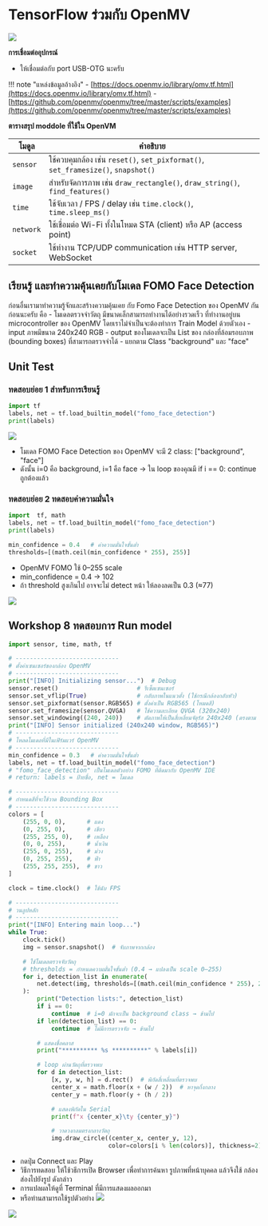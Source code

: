 # TensorFlow ร่วมกับ OpenMV

![](./images/8_tensorflow_openmv.png)

**การเชื่อมต่ออุปกรณ์**  
- ให้เชื่อมต่อกับ port USB-OTG นะครับ
  
!!! note "แหล่งข้อมูลอ้างอิง"
    - [https://docs.openmv.io/library/omv.tf.html](https://docs.openmv.io/library/omv.tf.html)
    - [https://github.com/openmv/openmv/tree/master/scripts/examples](https://github.com/openmv/openmv/tree/master/scripts/examples)


**ตารางสรุป moddole ที่ใช้ใน OpenVM**

| โมดูล      | คำอธิบาย |
|------------|-----------|
| `sensor`   | ใช้ควบคุมกล้อง เช่น `reset()`, `set_pixformat()`, `set_framesize()`, `snapshot()` |
| `image`    | สำหรับจัดการภาพ เช่น `draw_rectangle()`, `draw_string()`, `find_features()` |
| `time`     | ใช้จับเวลา / FPS / delay เช่น `time.clock()`, `time.sleep_ms()` |
| `network`  | ใช้เชื่อมต่อ Wi-Fi ทั้งในโหมด STA (client) หรือ AP (access point) |
| `socket`   | ใช้ทำงาน TCP/UDP communication เช่น HTTP server, WebSocket |


## เรียนรู้ และทำความคุ้นเคยกับโมเดล FOMO Face Detection
ก่อนอื่นเรามาทำความรู้จักและสร้างความคุ้นเคย กับ Fomo Face Detection ของ OpenMV กันก่อนนะครับ คือ 
    - โมเดลตรวจจำวัตถุ มีขนาดเล็กสามารถทำงานได้อย่างรวดเร็ว ที่ทำงานอยู่บน microcontroller ของ OpenMV โดยเราไม่จำเป็นจะต้องทำการ Train Model  ด้วยตัวเอง
    - input ภาพมีขนาด 240x240 RGB
    - output ของโมเดลจะเป็น List ของ กล่องที่ล้อมรอบภาพ (bounding boxes) ที่สามารถตรวจจำได้
    - แยกตาม Class  "background" และ "face"

## Unit Test
### ทดสอบย่อย 1 สำหรับการเรียนรู้
```python   title="tensorflowlite_check_fomo.py" linenums="1"
import tf
labels, net = tf.load_builtin_model("fomo_face_detection")
print(labels)
```
![](./images/8_detect_fomo.png)

- โมเดล FOMO Face Detection ของ OpenMV จะมี 2 class: ["background", "face"]
- ดังนั้น i=0 คือ background, i=1 คือ face → ใน loop ของคุณมี if i == 0: continue ถูกต้องแล้ว

### ทดสอบย่อย 2 ทดสอบค่าความมั่นใจ
```python   title="tensorflowlite_check_fomo.py" linenums="1"
import  tf, math
labels, net = tf.load_builtin_model("fomo_face_detection")
print(labels)

min_confidence = 0.4   # ค่าความมั่นใจขั้นต่ำ
thresholds=[(math.ceil(min_confidence * 255), 255)]

```
- OpenMV FOMO ใช้ 0–255 scale  
- min_confidence = 0.4 → 102  
- ถ้า threshold สูงเกินไป อาจจะไม่ detect หน้า ให้ลองลดเป็น 0.3 (≈77)  

![](./images/8_checkthreshold.png)


## Workshop 8 ทดสอบการ Run model
```python   title="tensorflowlite_face_detect.py" linenums="1"
import sensor, time, math, tf

# -----------------------------
# ตั้งค่าเซนเซอร์ของกล้อง OpenMV
# -----------------------------
print("[INFO] Initializing sensor...")  # Debug
sensor.reset()                      # รีเซ็ตเซนเซอร์
sensor.set_vflip(True)              # กลับภาพในแนวตั้ง (ใช้กรณีกล้องกลับหัว)
sensor.set_pixformat(sensor.RGB565) # ตั้งค่าเป็น RGB565 (โหมดสี)
sensor.set_framesize(sensor.QVGA)   # ใช้ความละเอียด QVGA (320x240)
sensor.set_windowing((240, 240))    # ตัดภาพให้เป็นสี่เหลี่ยมจัตุรัส 240x240 (ตรงตาม input ของโมเดล)
print("[INFO] Sensor initialized (240x240 window, RGB565)")
# -----------------------------
# โหลดโมเดลที่มีในเฟิร์มแวร์ OpenMV
# -----------------------------
min_confidence = 0.3   # ค่าความมั่นใจขั้นต่ำ
labels, net = tf.load_builtin_model("fomo_face_detection")
# "fomo_face_detection" เป็นโมเดลตัวอย่าง FOMO ที่ติดมากับ OpenMV IDE
# return: labels = ป้ายชื่อ, net = โมเดล

# -----------------------------
# กำหนดสีที่จะใช้วาด Bounding Box
# -----------------------------
colors = [
    (255, 0, 0),      # แดง
    (0, 255, 0),      # เขียว
    (255, 255, 0),    # เหลือง
    (0, 0, 255),      # น้ำเงิน
    (255, 0, 255),    # ม่วง
    (0, 255, 255),    # ฟ้า
    (255, 255, 255),  # ขาว
]

clock = time.clock()  # ใช้นับ FPS

# -----------------------------
# วนลูปหลัก
# -----------------------------
print("[INFO] Entering main loop...")
while True:
    clock.tick()
    img = sensor.snapshot()  # จับภาพจากกล้อง

    # ใช้โมเดลตรวจจับวัตถุ
    # thresholds = กำหนดความมั่นใจขั้นต่ำ (0.4 → แปลงเป็น scale 0–255)
    for i, detection_list in enumerate(
        net.detect(img, thresholds=[(math.ceil(min_confidence * 255), 255)])
    ):
        print("Detection lists:", detection_list)
        if i == 0:
            continue  # i=0 มักจะเป็น background class → ข้ามไป
        if len(detection_list) == 0:
            continue  # ไม่มีการตรวจจับ → ข้ามไป

        # แสดงชื่อคลาส
        print("********** %s **********" % labels[i])

        # loop ผ่านวัตถุที่ตรวจพบ
        for d in detection_list:
            [x, y, w, h] = d.rect()  # พิกัดสี่เหลี่ยมที่ตรวจพบ
            center_x = math.floor(x + (w / 2))  # หาจุดกึ่งกลาง
            center_y = math.floor(y + (h / 2))

            # แสดงพิกัดใน Serial
            print(f"x {center_x}\ty {center_y}")

            # วาดวงกลมตรงกลางวัตถุ
            img.draw_circle((center_x, center_y, 12),
                            color=colors[i % len(colors)], thickness=2)

```

- กดปุ่ม Connect และ Play 
- วิธีการทดสอบ ให้ใช้วธีการเปิด Browser เพื่อทำการค้นหา รูปภาพที่หน้าบุคคล แล้วจึงใช้ กล้องส่องไปยังรูป ดังกล่าว
- การแปลผลให้ดูที่ Terminal ที่มีการแสดงผลออกมา
- หรือท่านสามารถใช้รูปตัวอย่าง 
![](./images/8_muict_board.png)

![](./images/detect.png)


